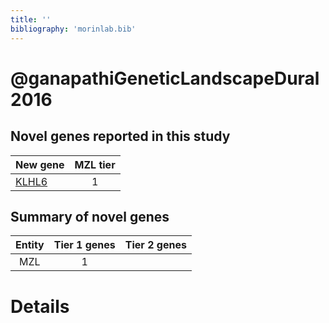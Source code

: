 ```yaml
---
title: ''
bibliography: 'morinlab.bib'
---
```


# @ganapathiGeneticLandscapeDural2016
## Novel genes reported in this study

|New gene|MZL tier|
|:-|:-:|
|[KLHL6](KLHL6)|1 |

## Summary of novel genes

|Entity| Tier 1 genes| Tier 2 genes|
|:-:|:-:|:-:|
|MZL|1||

# Details

